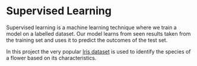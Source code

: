 # Supervised Learning

Supervised learning is a machine learning technique where we train a model on a labelled dataset. Our model learns from seen results taken from the training set and uses it to predict the outcomes of the test set.

In this project the very popular [Iris dataset](https://gist.githubusercontent.com/curran/a08a1080b88344b0c8a7/raw/0e7a9b0a5d22642a06d3d5b9bcbad9890c8ee534/iris.csv) is used to identify the species of a flower based on its characteristics.
